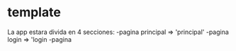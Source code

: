 # template

La app estara divida en 4 secciones:
  -pagina principal => 'principal'
  -pagina login => 'login
  -pagina 
  